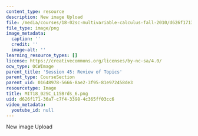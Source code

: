 ```yaml
---
content_type: resource
description: New image Upload
file: /media/courses/18-02sc-multivariable-calculus-fall-2010/d626f17136a7c7f433984c365ff03cc6_MIT18_02SC_L15Brds_6.png
file_type: image/png
image_metadata:
  caption: ''
  credit: ''
  image-alt: ''
learning_resource_types: []
license: https://creativecommons.org/licenses/by-nc-sa/4.0/
ocw_type: OCWImage
parent_title: 'Session 45: Review of Topics'
parent_type: CourseSection
parent_uid: 01648978-5666-8ae2-3f95-81e972458de3
resourcetype: Image
title: MIT18_02SC_L15Brds_6.png
uid: d626f171-36a7-c7f4-3398-4c365ff03cc6
video_metadata:
  youtube_id: null
---
```

New image Upload